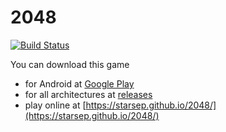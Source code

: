 # 2048
[![Build Status](https://travis-ci.org/starsep/2048.svg?branch=master)](https://travis-ci.org/starsep/2048)

You can download this game

- for Android at [Google Play](https://play.google.com/store/apps/details?id=com.starsep.game2048) 
- for all architectures at [releases](https://github.com/starsep/2048/releases)
- play online at [https://starsep.github.io/2048/](https://starsep.github.io/2048/)

